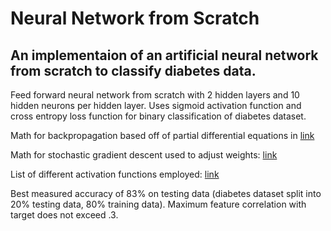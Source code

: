 # Neural Network from Scratch
## An implementaion of an artificial neural network from scratch to classify diabetes data.

Feed forward neural network from scratch with 2 hidden layers and 10 hidden neurons per hidden layer. Uses sigmoid activation function and cross entropy loss function for binary classification of diabetes dataset. 

Math for backpropagation based off of partial differential equations in [link](https://en.wikipedia.org/wiki/Backpropagation)

Math for stochastic gradient descent used to adjust weights: [link](https://en.wikipedia.org/wiki/Stochastic_gradient_descent)

List of different activation functions employed: [link](https://en.wikipedia.org/wiki/Activation_function)

Best measured accuracy of 83% on testing data (diabetes dataset split into 20% testing data, 80% training data). Maximum feature correlation with target does not exceed .3.
